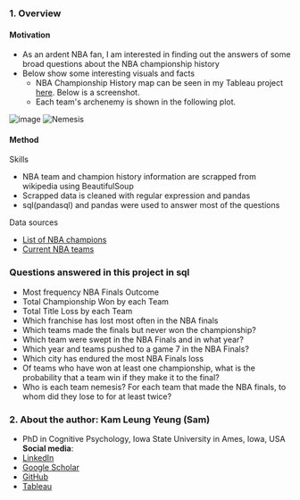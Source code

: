 ### <a id='overview'>1. Overview</a>

#### Motivation
- As an ardent NBA fan, I am interested in finding out the answers of some broad questions about the NBA championship history 
- Below show some interesting visuals and facts 
  - NBA Championship History map can be seen in my Tableau project [here](https://public.tableau.com/app/profile/kam.leung.yeung/viz/NBAChampionshipHistory1947to2021/Dashboard1). Below is a screenshot.
  - Each team's archenemy is shown in the following plot.



![image](https://user-images.githubusercontent.com/58142773/140463317-234bb3f2-ead5-488b-98c4-e2071c3d7b07.png)
![Nemesis](https://user-images.githubusercontent.com/58142773/140463502-831931dc-98c7-4bdd-b8bf-6010e0c4eafb.PNG)

#### Method
Skills
- NBA team and champion history information are scrapped from wikipedia using BeautifulSoup
- Scrapped data is cleaned with regular expression and pandas
- sql(pandasql) and pandas were used to answer most of the questions

Data sources
- [List of NBA champions](https://en.wikipedia.org/wiki/List_of_NBA_champions)
- [Current NBA teams](https://en.wikipedia.org/wiki/National_Basketball_Association#Teams)

### Questions answered in this project in sql
- Most frequency NBA Finals Outcome
- Total Championship Won by each Team
- Total Title Loss by each Team
- Which franchise has lost most often in the NBA finals
- Which teams made the finals but never won the championship?
- Which team were swept in the NBA Finals and in what year?
- Which year and teams pushed to a game 7 in the NBA Finals?
- Which city has endured the most NBA Finals loss
- Of teams who have won at least one championship, what is the probability that a team win if they make it to the final?
- Who is each team nemesis? For each team that made the NBA finals, to whom did they lose to for at least twice?

### <a id='overview'>2. About the author: Kam Leung Yeung (Sam)</a>
* PhD in Cognitive Psychology, Iowa State University in Ames, Iowa, USA
**Social media**:
* [LinkedIn](https://www.linkedin.com/in/kamleungyeung/)
* [Google Scholar](https://scholar.google.com/citations?user=OwUmaN8AAAAJ)
* [GitHub](https://github.com/k-l-yeung)
* [Tableau](https://public.tableau.com/app/profile/kam.leung.yeung#!/)
